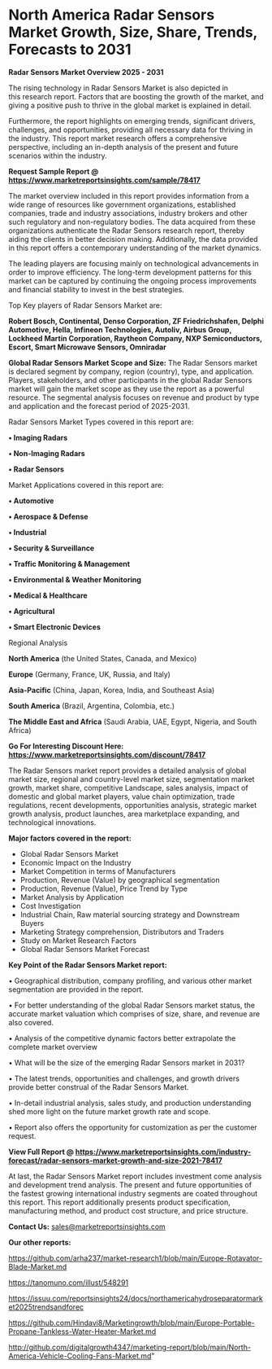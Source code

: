 # North America Radar Sensors Market Growth, Size, Share, Trends, Forecasts to 2031

<Strong> Radar Sensors Market Overview 2025 - 2031</strong>

The rising technology in Radar Sensors Market is also depicted in this research report. Factors that are boosting the growth of the market, and giving a positive push to thrive in the global market is explained in detail.

Furthermore, the report highlights on emerging trends, significant drivers, challenges, and opportunities, providing all necessary data for thriving in the industry. This report market research offers a comprehensive perspective, including an in-depth analysis of the present and future scenarios within the industry.

<strong>Request Sample Report @ <a href=https://www.marketreportsinsights.com/sample/78417>https://www.marketreportsinsights.com/sample/78417</a></strong>

The market overview included in this report provides information from a wide range of resources like government organizations, established companies, trade and industry associations, industry brokers and other such regulatory and non-regulatory bodies. The data acquired from these organizations authenticate the Radar Sensors research report, thereby aiding the clients in better decision making. Additionally, the data provided in this report offers a contemporary understanding of the market dynamics.

The leading players are focusing mainly on technological advancements in order to improve efficiency. The long-term development patterns for this market can be captured by continuing the ongoing process improvements and financial stability to invest in the best strategies.

Top Key players of Radar Sensors Market are:

<strong>Robert Bosch, Continental, Denso Corporation, ZF Friedrichshafen, Delphi Automotive, Hella, Infineon Technologies, Autoliv, Airbus Group, Lockheed Martin Corporation, Raytheon Company, NXP Semiconductors, Escort, Smart Microwave Sensors, Omniradar</strong>

<strong><b>Global Radar Sensors Market Scope and Size:</b></strong>
The Radar Sensors market is declared segment by company, region (country), type, and application. Players, stakeholders, and other participants in the global Radar Sensors market will gain the market scope as they use the report as a powerful resource. The segmental analysis focuses on revenue and product by type and application and the forecast period of 2025-2031.

Radar Sensors Market Types covered in this report are:

<strong>• Imaging Radars

• Non-Imaging Radars

• Radar Sensors</strong>

Market Applications covered in this report are:

<strong>• Automotive

• Aerospace & Defense

• Industrial

• Security & Surveillance

• Traffic Monitoring & Management

• Environmental & Weather Monitoring

• Medical & Healthcare

• Agricultural

• Smart Electronic Devices</strong> 

Regional Analysis

<strong>North America</strong> (the United States, Canada, and Mexico)

<strong>Europe</strong> (Germany, France, UK, Russia, and Italy)

<strong>Asia-Pacific</strong> (China, Japan, Korea, India, and Southeast Asia)

<strong>South America</strong> (Brazil, Argentina, Colombia, etc.)

<strong>The Middle East and Africa</strong> (Saudi Arabia, UAE, Egypt, Nigeria, and South Africa)

<strong>Go For Interesting Discount Here: <a href=https://www.marketreportsinsights.com/discount/78417>https://www.marketreportsinsights.com/discount/78417</a></strong>

The Radar Sensors market report provides a detailed analysis of global market size, regional and country-level market size, segmentation market growth, market share, competitive Landscape, sales analysis, impact of domestic and global market players, value chain optimization, trade regulations, recent developments, opportunities analysis, strategic market growth analysis, product launches, area marketplace expanding, and technological innovations.

<strong><b>Major factors covered in the report:</b></strong>
<ul>
  <li>Global Radar Sensors Market </li>
  <li>Economic Impact on the Industry</li>
  <li>Market Competition in terms of Manufacturers</li>
  <li>Production, Revenue (Value) by geographical segmentation</li>
  <li>Production, Revenue (Value), Price Trend by Type</li>
  <li>Market Analysis by Application</li>
  <li>Cost Investigation</li>
  <li>Industrial Chain, Raw material sourcing strategy and Downstream Buyers</li>
  <li>Marketing Strategy comprehension, Distributors and Traders</li>
  <li>Study on Market Research Factors</li>
  <li>Global Radar Sensors Market Forecast</li>
</ul>

<strong><b>Key Point of the Radar Sensors Market report:</b></strong>

• Geographical distribution, company profiling, and various other market segmentation are provided in the report.

• For better understanding of the global Radar Sensors market status, the accurate market valuation which comprises of size, share, and revenue are also covered.

• Analysis of the competitive dynamic factors better extrapolate the complete market overview

• What will be the size of the emerging Radar Sensors market in 2031?

• The latest trends, opportunities and challenges, and growth drivers provide better construal of the Radar Sensors Market.

• In-detail industrial analysis, sales study, and production understanding shed more light on the future market growth rate and scope.

• Report also offers the opportunity for customization as per the customer request.

<strong><b>View Full Report @ <a href=https://www.marketreportsinsights.com/industry-forecast/radar-sensors-market-growth-and-size-2021-78417>https://www.marketreportsinsights.com/industry-forecast/radar-sensors-market-growth-and-size-2021-78417</a></b></strong>


At last, the Radar Sensors Market report includes investment come analysis and development trend analysis. The present and future opportunities of the fastest growing international industry segments are coated throughout this report. This report additionally presents product specification, manufacturing method, and product cost structure, and price structure.

<strong>Contact Us:</strong>
sales@marketreportsinsights.com

<strong>Our other reports:</strong>

<a href=https://github.com/arha237/market-research1/blob/main/Europe-Rotavator-Blade-Market.md>https://github.com/arha237/market-research1/blob/main/Europe-Rotavator-Blade-Market.md</a>

<a href=https://tanomuno.com/illust/548291>https://tanomuno.com/illust/548291</a>

<a href=https://issuu.com/reportsinsights24/docs/northamericahydroseparatormarket2025trendsandforec>https://issuu.com/reportsinsights24/docs/northamericahydroseparatormarket2025trendsandforec</a>

<a href=https://github.com/Hindavi8/Marketingrowth/blob/main/Europe-Portable-Propane-Tankless-Water-Heater-Market.md>https://github.com/Hindavi8/Marketingrowth/blob/main/Europe-Portable-Propane-Tankless-Water-Heater-Market.md</a>

<a href=http://github.com/digitalgrowth4347/marketing-report/blob/main/North-America-Vehicle-Cooling-Fans-Market.md>http://github.com/digitalgrowth4347/marketing-report/blob/main/North-America-Vehicle-Cooling-Fans-Market.md</a>"
